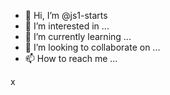 - 👋 Hi, I’m @js1-starts
- 👀 I’m interested in ...
- 🌱 I’m currently learning ...
- 💞️ I’m looking to collaborate on ...
- 📫 How to reach me ...

<!---
js1-starts/js1-starts is a ✨ special ✨ repository because its `README.md` (this file) appears on your GitHub profile.
You can click the Preview link to take a look at your changes.
--->

x
